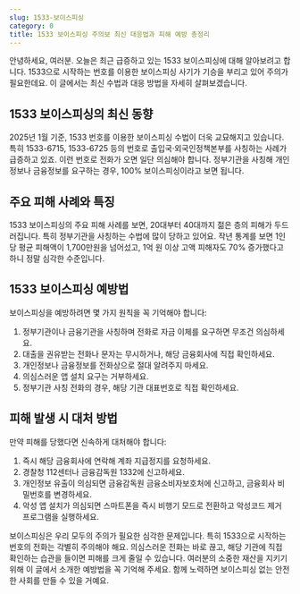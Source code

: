```yaml
---
slug: 1533-보이스피싱
category: 0
title: 1533 보이스피싱 주의보 최신 대응법과 피해 예방 총정리
---
```


안녕하세요, 여러분. 오늘은 최근 급증하고 있는 1533 보이스피싱에 대해 알아보려고 합니다. 1533으로 시작하는 번호를 이용한 보이스피싱 사기가 기승을 부리고 있어 주의가 필요한데요. 이 글에서는 최신 수법과 대응 방법을 자세히 살펴보겠습니다.

## 1533 보이스피싱의 최신 동향

2025년 1월 기준, 1533 번호를 이용한 보이스피싱 수법이 더욱 교묘해지고 있습니다. 특히 1533-6715, 1533-6725 등의 번호로 출입국·외국인정책본부를 사칭하는 사례가 급증하고 있죠. 이런 번호로 전화가 오면 일단 의심해야 합니다. 정부기관을 사칭해 개인정보나 금융정보를 요구하는 경우, 100% 보이스피싱이라고 보면 됩니다.

## 주요 피해 사례와 특징

1533 보이스피싱의 주요 피해 사례를 보면, 20대부터 40대까지 젊은 층의 피해가 두드러집니다. 특히 정부기관을 사칭하는 수법에 많이 당하고 있어요. 작년 통계를 보면 1인당 평균 피해액이 1,700만원을 넘어섰고, 1억 원 이상 고액 피해자도 70% 증가했다고 하니 정말 심각한 수준입니다.

## 1533 보이스피싱 예방법

보이스피싱을 예방하려면 몇 가지 원칙을 꼭 기억해야 합니다:

1. 정부기관이나 금융기관을 사칭하며 전화로 자금 이체를 요구하면 무조건 의심하세요.
2. 대출을 권유받는 전화나 문자는 무시하거나, 해당 금융회사에 직접 확인하세요.
3. 개인정보나 금융정보를 전화상으로 절대 알려주지 마세요.
4. 의심스러운 앱 설치 요구는 거부하세요.
5. 정부기관 사칭 전화의 경우, 해당 기관 대표번호로 직접 확인하세요.

## 피해 발생 시 대처 방법

만약 피해를 당했다면 신속하게 대처해야 합니다:

1. 즉시 해당 금융회사에 연락해 계좌 지급정지를 요청하세요.
2. 경찰청 112센터나 금융감독원 1332에 신고하세요.
3. 개인정보 유출이 의심되면 금융감독원 금융소비자보호처에 신고하고, 금융회사 비밀번호를 변경하세요.
4. 악성 앱 설치가 의심되면 스마트폰을 즉시 비행기 모드로 전환하고 악성코드 제거 프로그램을 실행하세요.

보이스피싱은 우리 모두의 주의가 필요한 심각한 문제입니다. 특히 1533으로 시작하는 번호의 전화는 각별히 주의해야 해요. 의심스러운 전화는 바로 끊고, 해당 기관에 직접 확인하는 습관을 들이면 피해를 크게 줄일 수 있습니다. 여러분의 소중한 재산을 지키기 위해 이 글에서 소개한 예방법을 꼭 기억해 주세요. 함께 노력하면 보이스피싱 없는 안전한 사회를 만들 수 있을 거예요.